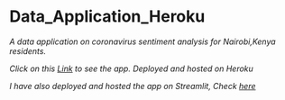 # Data_Application_Heroku
*A data application on coronavirus sentiment analysis for Nairobi,Kenya residents.*

*Click on this [Link](https://covid19sentimentanalysisnrb.herokuapp.com/) to see the app. Deployed and hosted on Heroku*

*I have also deployed and hosted the app on Streamlit, Check [here](https://share.streamlit.io/grivine-19/front_end_sentiments/main.py)*
